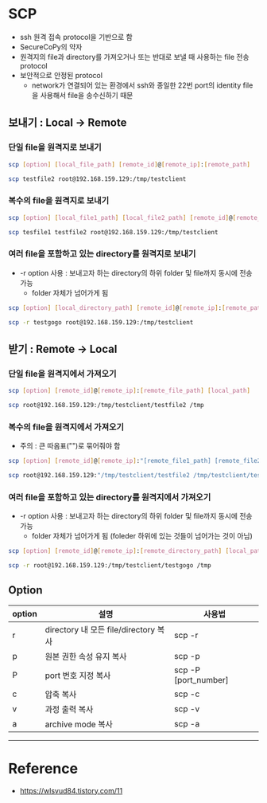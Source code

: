 # SCP

- ssh 원격 접속 protocol을 기반으로 함
- SecureCoPy의 약자
- 원격지의 file과 directory를 가져오거나 또는 반대로 보낼 때 사용하는 file 전송 protocol
- 보안적으로 안정된 protocol
  - network가 연결되어 있는 환경에서 ssh와 종일한 22번 port의 identity file을 사용해서 file을 송수신하기 때문

## 보내기 : Local -> Remote

### 단일 file을 원격지로 보내기

```sh
scp [option] [local_file_path] [remote_id]@[remote_ip]:[remote_path]
```

```sh
scp testfile2 root@192.168.159.129:/tmp/testclient
```

### 복수의 file을 원격지로 보내기

```sh
scp [option] [local_file1_path] [local_file2_path] [remote_id]@[remote_ip]:[remote_path]
```

```sh
scp tesfile1 testfile2 root@192.168.159.129:/tmp/testclient
```

### 여러 file을 포함하고 있는 directory를 원격지로 보내기

- -r option 사용 : 보내고자 하는 directory의 하위 folder 및 file까지 동시에 전송 가능
  - folder 자체가 넘어가게 됨

```sh
scp [option] [local_directory_path] [remote_id]@[remote_ip]:[remote_path]
```

```sh
scp -r testgogo root@192.168.159.129:/tmp/testclient
```

## 받기 : Remote -> Local

### 단일 file을 원격지에서 가져오기

```sh
scp [option] [remote_id]@[remote_ip]:[remote_file_path] [local_path] 
```

```sh
scp root@192.168.159.129:/tmp/testclient/testfile2 /tmp
```

### 복수의 file을 원격지에서 가져오기

- 주의 : 큰 따옴표("")로 묶어줘야 함

```sh
scp [option] [remote_id]@[remote_ip]:"[remote_file1_path] [remote_file2_path]" [local_path]
```

```sh
scp root@192.168.159.129:"/tmp/testclient/testfile2 /tmp/testclient/testfile3" /tmp
```

### 여러 file을 포함하고 있는 directory를 원격지에서 가져오기

- -r option 사용 : 보내고자 하는 directory의 하위 folder 및 file까지 동시에 전송 가능
  - folder 자체가 넘어가게 됨 (foleder 하위에 있는 것들이 넘어가는 것이 아님)

```sh
scp [option] [remote_id]@[remote_ip]:[remote_directory_path] [local_path]
```

```sh
scp -r root@192.168.159.129:/tmp/testclient/testgogo /tmp
```

## Option

|option|설명|사용법|
|-|-|-|
|r|directory 내 모든 file/directory 복사|scp -r|
|p|원본 권한 속성 유지 복사|scp -p|
|P|port 번호 지정 복사|scp -P [port_number]|
|c|압축 복사|scp -c|
|v|과정 출력 복사|scp -v|
|a|archive mode 복사|scp -a|

---

# Reference

- https://wlsvud84.tistory.com/11
